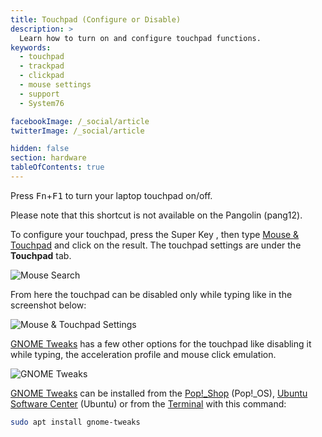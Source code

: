 ```yaml
---
title: Touchpad (Configure or Disable)
description: >
  Learn how to turn on and configure touchpad functions.
keywords:
  - touchpad
  - trackpad
  - clickpad
  - mouse settings
  - support
  - System76

facebookImage: /_social/article
twitterImage: /_social/article

hidden: false
section: hardware
tableOfContents: true
---
```


Press <kbd>Fn</kbd>+<kbd>F1</kbd> to turn your laptop touchpad on/off.

Please note that this shortcut is not available on the Pangolin (pang12).

To configure your touchpad, press the Super Key <kbd><font-awesome-icon :icon="['fab', 'ubuntu']"></font-awesome-icon></kbd>, <kbd><font-awesome-icon :icon="['fab', 'pop-os']"></font-awesome-icon></kbd> then type <u>Mouse & Touchpad</u> and click on the result. The touchpad settings are under the **Touchpad** tab.

![Mouse Search](/images/touchpad/touchpad-mouse.png)

From here the touchpad can be disabled only while typing like in the screenshot below:

![Mouse & Touchpad Settings](/images/touchpad/touchpad-mouse-settings.png)

<u>GNOME Tweaks</u> has a few other options for the touchpad like disabling it while typing, the acceleration profile and mouse click emulation.

![GNOME Tweaks](/images/touchpad/gnome-tweak-tool.png)

<u>GNOME Tweaks</u> can be installed from the <u>Pop!_Shop</u> (Pop!_OS), <u>Ubuntu Software Center</u> (Ubuntu) or from the <u>Terminal</u> with this command:

```bash
sudo apt install gnome-tweaks
```
